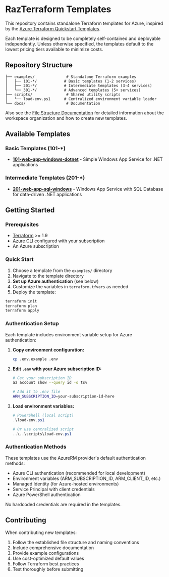 # RazTerraform Templates

This repository contains standalone Terraform templates for Azure, inspired by the [Azure Terraform Quickstart Templates](https://aka.ms/terraformquickstart).

Each template is designed to be completely self-contained and deployable independently. Unless otherwise specified, the templates default to the lowest pricing tiers available to minimize costs.

## Repository Structure

```text
├── examples/              # Standalone Terraform examples
│   ├── 101-*/            # Basic templates (1-2 services)
│   ├── 201-*/            # Intermediate templates (3-4 services)
│   └── 301-*/            # Advanced templates (5+ services)
├── scripts/               # Shared utility scripts
│   └── load-env.ps1      # Centralized environment variable loader
└── docs/                  # Documentation
```

Also see the [File Structure Documentation](docs/file_structure.md) for detailed information about the workspace organization and how to create new templates.

## Available Templates

### Basic Templates (101-*)

- **[101-web-app-windows-dotnet](examples/101-web-app-windows-dotnet/)** - Simple Windows App Service for .NET applications

### Intermediate Templates (201-*)

- **[201-web-app-sql-windows](examples/201-web-app-sql-windows/)** - Windows App Service with SQL Database for data-driven .NET applications

## Getting Started

### Prerequisites

- [Terraform](https://www.terraform.io/downloads.html) >= 1.9
- [Azure CLI](https://docs.microsoft.com/en-us/cli/azure/install-azure-cli) configured with your subscription
- An Azure subscription

### Quick Start

1. Choose a template from the `examples/` directory
2. Navigate to the template directory
3. **Set up Azure authentication** (see below)
4. Customize the variables in `terraform.tfvars` as needed
5. Deploy the template:

```bash
terraform init
terraform plan
terraform apply
```

### Authentication Setup

Each template includes environment variable setup for Azure authentication:

1. **Copy environment configuration:**

   ```bash
   cp .env.example .env
   ```

2. **Edit `.env` with your Azure subscription ID:**

   ```bash
   # Get your subscription ID
   az account show --query id -o tsv
   
   # Add it to .env file
   ARM_SUBSCRIPTION_ID=your-subscription-id-here
   ```

3. **Load environment variables:**

   ```powershell
   # PowerShell (local script)
   .\load-env.ps1
   
   # Or use centralized script
   ..\..\scripts\load-env.ps1
   ```

### Authentication Methods

These templates use the AzureRM provider's default authentication methods:

- Azure CLI authentication (recommended for local development)
- Environment variables (ARM_SUBSCRIPTION_ID, ARM_CLIENT_ID, etc.)
- Managed Identity (for Azure-hosted environments)
- Service Principal with client credentials
- Azure PowerShell authentication

No hardcoded credentials are required in the templates.

## Contributing

When contributing new templates:

1. Follow the established file structure and naming conventions
2. Include comprehensive documentation
3. Provide example configurations
4. Use cost-optimized default values
5. Follow Terraform best practices
6. Test thoroughly before submitting
